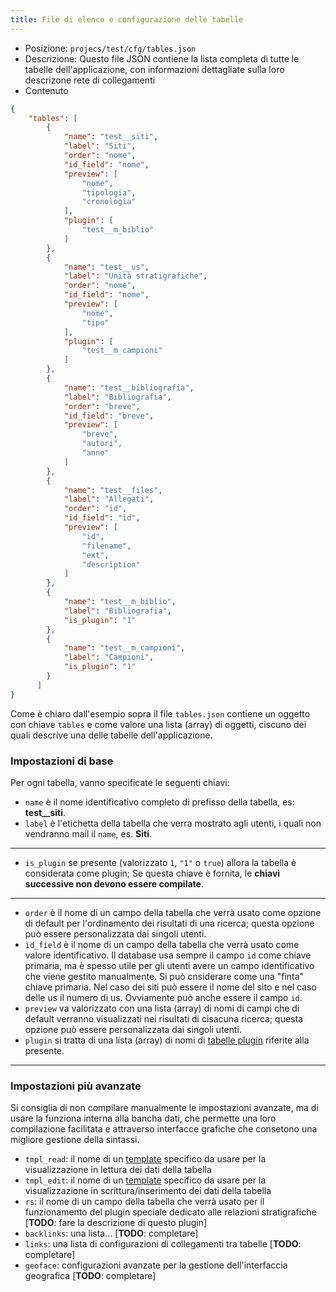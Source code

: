 ```yaml
---
title: File di elenco e configurazione delle tabelle
---
```



- Posizione: `projecs/test/cfg/tables.json`
- Descrizione: Questo file JSON contiene la lista completa di tutte le tabelle dell'applicazione, 
con informazioni dettagliate sulla loro descrizone rete di collegamenti
- Contenuto

```json
{
    "tables": [
        {
            "name": "test__siti",
            "label": "Siti",
            "order": "nome",
            "id_field": "nome",
            "preview": [
                "nome",
                "tipologia",
                "cronologia"
            ],
            "plugin": [
                "test__m_biblio"
            ]
        },
        {
            "name": "test__us",
            "label": "Unità stratigrafiche",
            "order": "nome",
            "id_field": "nome",
            "preview": [
                "nome",
                "tipo"
            ],
            "plugin": [
                "test__m_campioni"
            ]
        },
        {
            "name": "test__bibliografia",
            "label": "Bibliografia",
            "order": "breve",
            "id_field": "breve",
            "preview": [
                "breve",
                "autori",
                "anno"
            ]
        },
        {
            "name": "test__files",
            "label": "Allegati",
            "order": "id",
            "id_field": "id",
            "preview": [
                "id",
                "filename",
                "ext",
                "description"
            ]
        },
        {
            "name": "test__m_biblio",
            "label": "Bibliografia",
            "is_plugin": "1"
        },
        {
            "name": "test__m_campioni",
            "label": "Campioni",
            "is_plugin": "1"
        }
      ]
}
```

Come è chiaro dall'esempio sopra il file `tables.json` contiene un oggetto con chiave `tables` e come valore 
una lista (array) di oggetti, ciscuno dei quali descrive una delle tabelle dell'applicazione.

### Impostazioni di base
Per ogni tabella, vanno specificate le seguenti chiavi:
- `name` è il nome identificativo completo di prefisso della tabella, es: **test__siti**.
- `label` è l'etichetta della tabella che verra mostrato agli utenti, i quali non vendranno mail il `name`, es. **Siti**.

---

- `is_plugin` se presente (valorizzato `1`, `"1"` o `true`) allora la tabella è considerata come plugin;
Se questa chiave è fornita, le **chiavi successive non devono essere compilate**.

---

- `order` è il nome di un campo della tabella che verrà usato come opzione di default per l'ordinamento 
dei risultati di una ricerca; questa opzione può essere personalizzata dai singoli utenti.
- `id_field` è il nome di un campo della tabella che verrà usato come valore identificativo. 
Il database usa sempre il campo `id` come chiave primaria, ma è spesso utile per gli utenti avere un 
campo identificativo che viene gestito manualmente. Si può cnsiderare come una "finta" chiave primaria.
Nel caso dei siti può essere il nome del sito e nel caso delle us il numero di us. Ovviamente può anche
essere il campo `id`.
- `preview` va valorizzato con una lista (array) di nomi di campi che di default verranno visualizzati
nei risultati di cisacuna ricerca; questa opzione può essere personalizzata dai singoli utenti.
- `plugin` si tratta di una lista (array) di nomi di [tabelle plugin](/voc#plugin) riferite alla presente.

---

### Impostazioni più avanzate
Si consiglia di non compilare manualmente le impostazioni avanzate, ma di
usare la funziona interna alla bancha dati, che permette una loro compilazione
facilitata e attraverso interfacce grafiche che consetono una migliore gestione 
della sintassi.

- `tmpl_read`: il nome di un [template](/voc#template) specifico da usare per la visualizzazione in lettura dei dati della tabella
- `tmpl_edit`: il nome di un [template](/voc#template) specifico da usare per la visualizzazione in scrittura/inserimento dei dati della tabella
- `rs`: il nome di un campo della tabella che verrà usato per il funzionamento del plugin speciale dedicato alle relazioni stratigrafiche [**TODO**: fare la descrizione di questo plugin]
- `backlinks`: una lista... [**TODO**: completare]
- `links`: una lista di configurazioni di collegamenti tra tabelle [**TODO**: completare]
- `geoface`: configurazioni avanzate per la gestione dell'interfaccia geografica [**TODO**: completare]